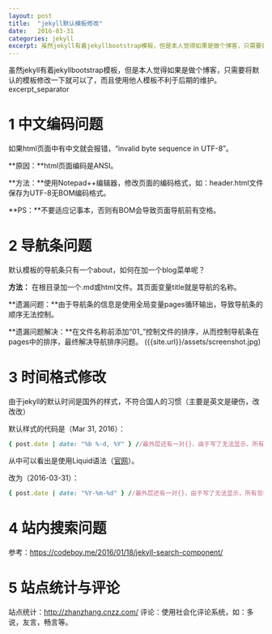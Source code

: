 ```yaml
---
layout: post
title:  "jekyll默认模板修改"
date:   2016-03-31
categories: jekyll
excerpt: 虽然jekyll有着jekyllbootstrap模板，但是本人觉得如果是做个博客，只需要将默认的模板修改一下就可以了,而且使用他人模板不利于后期的维护...
---
```

虽然jekyll有着jekyllbootstrap模板，但是本人觉得如果是做个博客，只需要将默认的模板修改一下就可以了，而且使用他人模板不利于后期的维护。
excerpt_separator

# 1 中文编码问题 #
如果html页面中有中文就会报错，“invalid byte sequence in UTF-8”。

**原因：**html页面编码是ANSI。

**方法：**使用Notepad++编辑器，修改页面的编码格式，如：header.html文件保存为UTF-8无BOM编码格式。

**PS：**不要适应记事本，否则有BOM会导致页面导航前有空格。



# 2 导航条问题 #
默认模板的导航条只有一个about，如何在加一个blog菜单呢？

**方法：**
在根目录加一个.md或html文件。其页面变量title就是导航的名称。

**遗漏问题：**由于导航条的信息是使用全局变量pages循环输出，导致导航条的顺序无法控制。

**遗漏问题解决：**在文件名称前添加“01_”控制文件的排序，从而控制导航条在pages中的排序，最终解决导航排序问题。
({{site.url}}/assets/screenshot.jpg)


# 3 时间格式修改 #
由于jekyll的默认时间是国外的样式，不符合国人的习惯（主要是英文是硬伤，改改改）

默认样式的代码是（Mar 31, 2016）：

```ruby
{ post.date | date: "%b %-d, %Y" } //最外层还有一对{}，由于写了无法显示，所有忽略了
```
从中可以看出是使用Liquid语法（[官网](https://docs.shopify.com/themes/liquid/basics)）。

改为（2016-03-31）：

```ruby
{ post.date | date: "%Y-%m-%d" } //最外层还有一对{}，由于写了无法显示，所有忽略了
```


# 4 站内搜索问题 #

参考：https://codeboy.me/2016/01/18/jekyll-search-component/

# 5 站点统计与评论

站点统计：http://zhanzhang.cnzz.com/
评论：使用社会化评论系统，如：多说，友言，畅言等。

